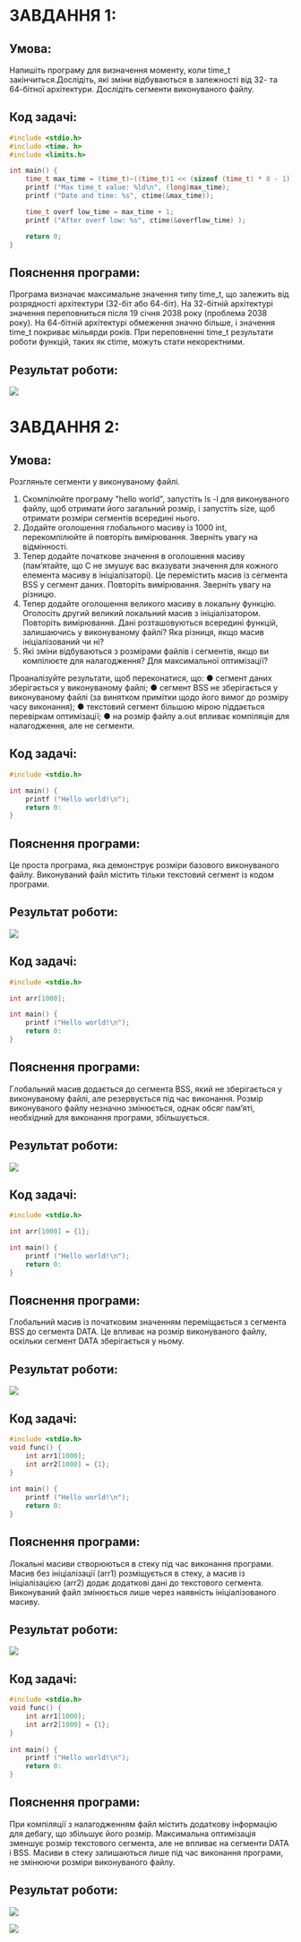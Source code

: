 # ЗАВДАННЯ 1:

## Умова:

Напишіть програму для визначення моменту, коли time_t закінчиться.Дослідіть, які зміни відбуваються в залежності від 32- та 64-бітної архітектури. Дослідіть сегменти виконуваного файлу.

## Код задачі:
```c
#include <stdio.h>
#include <time. h>
#include <limits.h>

int main() {
    time_t max_time = (time_t)~((time_t)1 << (sizeof (time_t) * 8 - 1));
    printf ("Max time_t value: %ld\n", (long)max_time);
    printf ("Date and time: %s", ctime(&max_time));

    time_t overf low_time = max_time + 1;
    printf ("After overf low: %s", ctime(&overflow_time) );

    return 0;
}
```

## Пояснення програми:

Програма визначає максимальне значення типу time_t, що залежить від розрядності архітектури (32-біт або 64-біт). На 32-бітній архітектурі значення переповниться після 19 січня 2038 року (проблема 2038 року). На 64-бітній архітектурі обмеження значно більше, і значення time_t покриває мільярди років. При переповненні time_t результати роботи функцій, таких як ctime, можуть стати некоректними.

## Результат роботи:

![](task1.png)


# ЗАВДАННЯ 2:

## Умова:

Розгляньте сегменти у виконуваному файлі.

1. Скомпілюйте програму &quot;hello world&quot;, запустіть ls -l для виконуваного файлу, щоб отримати його загальний розмір, і запустіть size, щоб отримати розміри сегментів всередині нього.
2. Додайте оголошення глобального масиву із 1000 int, перекомпілюйте й повторіть вимірювання. Зверніть увагу на відмінності.
3. Тепер додайте початкове значення в оголошення масиву (пам’ятайте, що C не змушує вас вказувати значення для кожного елемента масиву в ініціалізаторі). Це перемістить масив із сегмента BSS у сегмент даних. Повторіть вимірювання. Зверніть увагу на різницю.
4. Тепер додайте оголошення великого масиву в локальну функцію. Оголосіть другий великий локальний масив з ініціалізатором. Повторіть вимірювання. Дані розташовуються всередині функцій, залишаючись у виконуваному файлі? Яка різниця, якщо масив ініціалізований чи ні?
5. Які зміни відбуваються з розмірами файлів і сегментів, якщо ви компілюєте для налагодження? Для максимальної оптимізації?

Проаналізуйте результати, щоб переконатися, що:
● сегмент даних зберігається у виконуваному файлі;
● сегмент BSS не зберігається у виконуваному файлі (за винятком примітки щодо його вимог до розміру часу виконання);
● текстовий сегмент більшою мірою піддається перевіркам оптимізації;
● на розмір файлу a.out впливає компіляція для налагодження, але не сегменти.

## Код задачі:
```c
#include <stdio.h>

int main() {
    printf ("Hello world!\n");
    return 0:
}
```

## Пояснення програми:

Це проста програма, яка демонструє розміри базового виконуваного файлу. Виконуваний файл містить тільки текстовий сегмент із кодом програми.

## Результат роботи:

![](task2_1.png)

## Код задачі:
```c
#include <stdio.h>

int arr[1000];

int main() {
    printf ("Hello world!\n");
    return 0:
}
```

## Пояснення програми:

Глобальний масив додається до сегмента BSS, який не зберігається у виконуваному файлі, але резервується під час виконання. Розмір виконуваного файлу незначно змінюється, однак обсяг пам’яті, необхідний для виконання програми, збільшується.

## Результат роботи:

![](task2_2.png)

## Код задачі:
```c
#include <stdio.h>

int arr[1000] = {1};

int main() {
    printf ("Hello world!\n");
    return 0:
}
```

## Пояснення програми:

Глобальний масив із початковим значенням переміщається з сегмента BSS до сегмента DATA. Це впливає на розмір виконуваного файлу, оскільки сегмент DATA зберігається у ньому.

## Результат роботи:

![](task2_3.png)

## Код задачі:
```c
#include <stdio.h>
void func() {
    int arr1[1000];
    int arr2[1000] = {1};
}
  
int main() {
    printf ("Hello world!\n");
    return 0:
}
```

## Пояснення програми:

Локальні масиви створюються в стеку під час виконання програми. Масив без ініціалізації (arr1) розміщується в стеку, а масив із ініціалізацією (arr2) додає додаткові дані до текстового сегмента. Виконуваний файл змінюється лише через наявність ініціалізованого масиву.

## Результат роботи:

![](task2_4.png)

## Код задачі:
```c
#include <stdio.h>
void func() {
    int arr1[1000];
    int arr2[1000] = {1};
}
  
int main() {
    printf ("Hello world!\n");
    return 0:
}
```

## Пояснення програми:

При компіляції з налагодженням файл містить додаткову інформацію для дебагу, що збільшує його розмір. Максимальна оптимізація зменшує розмір текстового сегмента, але не впливає на сегменти DATA і BSS. Масиви в стеку залишаються лише під час виконання програми, не змінюючи розміри виконуваного файлу.

## Результат роботи:

![](task2_5_1.png)

![](task2_5_2.png)
